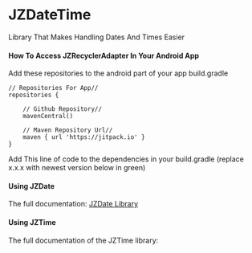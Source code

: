 # JZDateTime
Library That Makes Handling Dates And Times Easier

#### How To Access JZRecyclerAdapter In Your Android App

Add these repositories to the android part of your app build.gradle

    // Repositories For App//
    repositories {

        // Github Repository//
        mavenCentral()

        // Maven Repository Url//
        maven { url 'https://jitpack.io' }
    }
    
Add This line of code to the dependencies in your build.gradle (replace x.x.x with newest version below in green)



#### Using JZDate

The full documentation: 
[JZDate Library](https://github.com/JordanZimmitti/JZDateTime/blob/master/JZTIME%20DOC)

#### Using JZTime

The full documentation of the JZTime library:
